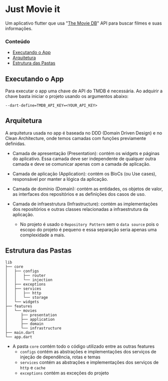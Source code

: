 # Just Movie it

Um aplicativo flutter que usa "[The Movie DB](https://www.themoviedb.org/)" API para buscar filmes e suas informações.

### Conteúdo

* [Executando o App](#executando-o-app)
* [Arquitetura](#arquitetura)
* [Estrutura das Pastas](#estrutura-das-pastas)

## Executando o App
Para executar o app uma chave de API do TMDB é necessária. Ao adquirir a chave basta iniciar o projeto usando os argumentos abaixo:

```
--dart-define=TMDB_API_KEY=<YOUR_API_KEY>
```

## Arquitetura

A arquitetura usada no app é baseada no DDD (Domain Driven Design) e no Clean Architecture, onde temos camadas com funções previamente definidas.

* Camada de apresentação (Presentation): contém os widgets e páginas do aplicativo. Essa camada deve ser independente de qualquer outra camada e deve se comunicar apenas com a camada de aplicação.

* Camada de aplicação (Application): contém os BloCs (ou Use cases), responsável por manter a lógica da aplicação.

* Camada de domínio (Domain): contém as entidades, os objetos de valor, as interfaces dos repositórios e as definições dos casos de uso.

* Camada de infraestrutura (Infrastructure): contém as implementações dos repositórios e outras classes relacionadas a infraestrutura da aplicação.
    * No projeto é usado o `Repository Pattern` sem o `data source` pois o escopo do projeto é pequeno e essa separação seria apenas uma complexidade a mais.



## Estrutura das Pastas

```
lib
├── core
│   ├── configs
│   │   ├── router
│   │   └── injection
│   ├── exceptions
│   ├── services
│   │   ├── http
│   │   └── storage
│   └── widgets
├── features
│   └── movies
│      ├── presentation
│      ├── application
│      ├── domain
│      └── infrastructure
├── main.dart
└── app.dart
```

* A pasta `core` contém todo o código utilizado entre as outras features
    * `configs` contém as abstrações e implementações dos serviços de injeção de dependência, rotas e temas
    * `services` contém as abstrações e implementações dos serviços de `http` e `cache`
    * `exceptions` contém as exceções do projeto






